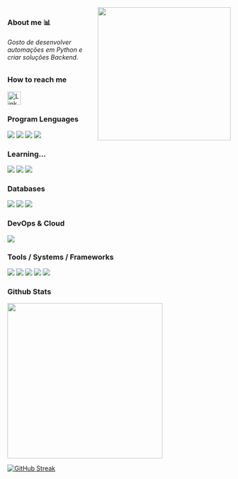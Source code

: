 [comment]: # (<img align="right" height="500em" src="https://user-images.githubusercontent.com/100642061/173202394-11f05595-21af-4cfe-95c7-d76fb1ebbd03.gif">)


<img align="right" height="300em" src="https://user-images.githubusercontent.com/115093658/197076137-6f226924-d11a-4883-9124-89301b861073.png">

### About me 📊


<h6>Gosto de desenvolver automações em Python e criar soluções Backend.</h6>

### How to reach me
<div>
   <a href="https://www.linkedin.com/in/fernandonogueirapy/" target="_blank"><img height='30' src='https://img.shields.io/badge/LinkedIn-000?style=for-the-badge&logo=linkedin&logoColor=blue' alt='Linkedin'></a>
 
   
</div>

### Program Lenguages
<div>
   
  <img src="https://img.shields.io/badge/Python-000?style=for-the-badge&logo=python&logoColor=blue"/> 
  <img src="https://img.shields.io/badge/Java-000?style=for-the-badge&logo=openjdk&logoColor=red"/>
  <img src="https://img.shields.io/badge/C-000?style=for-the-badge&logo=c&logoColor=green"/> 
  <img src="https://img.shields.io/badge/Rust-000000?style=for-the-badge&logo=rust&logoColor=orange"/> 
  
   
</div>

### Learning...
<div> 
   
  <img src="https://img.shields.io/badge/JavaScript-000?style=for-the-badge&logo=javascript&logoColor=yellow"/> 
  <img src="https://img.shields.io/badge/HTML-000?style=for-the-badge&logo=html5&logoColor=orange"/>
  <img src="https://img.shields.io/badge/CSS-000?&style=for-the-badge&logo=css3&logoColor=blue"/>
   
</div>

### Databases 
<div>

  <img src="https://img.shields.io/badge/MongoDB-000?style=for-the-badge&logo=mongodb&logoColor=green"/>
  <img src="https://img.shields.io/badge/SQL%20Server-000?style=for-the-badge&logo=microsoft%20sql%20server&logoColor=blue"/>
  <img src="https://img.shields.io/badge/redis-000.svg?&style=for-the-badge&logo=redis&logoColor=red"/>
  
  
  
</div>

### DevOps & Cloud
<div>
   
  <img src="https://img.shields.io/badge/Google_Cloud-000?style=for-the-badge&logo=google-cloud&logoColor=blue"/>
   
</div>

### Tools / Systems / Frameworks
<div>
  
  <img src="https://img.shields.io/badge/Pandas-000?style=for-the-badge&logo=Pandas&logoColor=0b3578"/> 
  <img src="https://img.shields.io/badge/Selenium-000?style=for-the-badge&logo=Selenium&logoColor=76bc2f"/>
  <img src="https://img.shields.io/badge/Git-000.svg?&style=for-the-badge&logo=Git&logoColor=red"/>
  <img src="https://img.shields.io/badge/VS_Code-000?style=for-the-badge&logo=visual%20studio&logoColor=5C2D91"/>
  <img src="https://img.shields.io/badge/Windows-000?style=for-the-badge&logo=windows&logoColor=blue"/>
 
</div>

### Github Stats
<div>
  <img src="https://github-readme-stats.vercel.app/api/top-langs/?username=FernandoNogueiraPy&layout=compact&theme=radical" width="350"/>
</div>

[![GitHub Streak](http://github-readme-streak-stats.herokuapp.com?user=FernandoNogueiraPy&theme=black-ice)](https://git.io/streak-stats)




